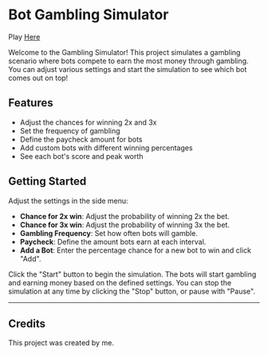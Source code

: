 # Bot Gambling Simulator

Play [Here](https://chunkymonkey00.github.io/botGambleSim/)  
  
Welcome to the Gambling Simulator! This project simulates a gambling scenario where bots compete to earn the most money through gambling. You can adjust various settings and start the simulation to see which bot comes out on top!

## Features

- Adjust the chances for winning 2x and 3x
- Set the frequency of gambling
- Define the paycheck amount for bots
- Add custom bots with different winning percentages
- See each bot's score and peak worth

## Getting Started
  
Adjust the settings in the side menu:
- **Chance for 2x win**: Adjust the probability of winning 2x the bet.
- **Chance for 3x win**: Adjust the probability of winning 3x the bet.
- **Gambling Frequency**: Set how often bots will gamble.
- **Paycheck**: Define the amount bots earn at each interval.
- **Add a Bot**: Enter the percentage chance for a new bot to win and click "Add".

Click the "Start" button to begin the simulation. The bots will start gambling and earning money based on the defined settings. You can stop the simulation at any time by clicking the "Stop" button, or pause with "Pause".

---

## Credits

This project was created by me.
